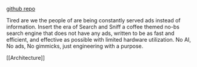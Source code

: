 [github repo](https://github.com/firefox7025/search-and-sniff-architecture/tree/master#project-search-and-sniff)

Tired are we the people of are being constantly served ads instead of information. Insert the era of Search and Sniff a coffee themed no-bs search engine that does not have any ads, written to be as fast and efficient, and effective as possible with limited hardware utilization. No AI, No ads, No gimmicks, just engineering with a purpose. 

[[Architecture]]
